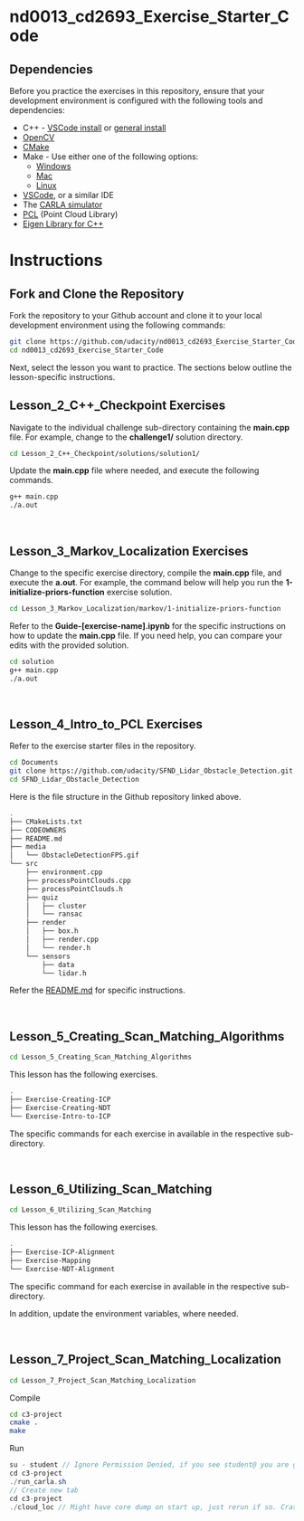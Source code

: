 # nd0013_cd2693_Exercise_Starter_Code

## Dependencies
Before you practice the exercises in this repository, ensure that your development environment is configured with the following tools and dependencies:

- C++ - [VSCode install](https://docs.microsoft.com/en-us/cpp/build/vscpp-step-0-installation) or [general install](https://www.tutorialspoint.com/cplusplus/cpp_environment_setup.htm) 
- [OpenCV](https://docs.opencv.org/4.x/d7/d9f/tutorial_linux_install.html)
- [CMake](https://cmake.org/install/)
- Make - Use either one of the following options:
    - [Windows](http://gnuwin32.sourceforge.net/packages/make.htm)
    - [Mac](https://stackoverflow.com/questions/10265742/how-to-install-make-and-gcc-on-a-mac)
    - [Linux](https://askubuntu.com/questions/161104/how-do-i-install-make)
- [VSCode](https://code.visualstudio.com/download), or a similar IDE
- The [CARLA simulator](https://carla.org/)
- [PCL](https://pointclouds.org/downloads/) (Point Cloud Library)
- [Eigen Library for C++](https://eigen.tuxfamily.org/index.php?title=Main_Page)


# Instructions

## Fork and Clone the Repository
Fork the repository to your Github account and clone it to your local development environment using the following commands:

```bash
git clone https://github.com/udacity/nd0013_cd2693_Exercise_Starter_Code.git
cd nd0013_cd2693_Exercise_Starter_Code
```

Next, select the lesson you want to practice. The sections below outline the lesson-specific instructions.

## Lesson_2_C++_Checkpoint Exercises

Navigate to the individual challenge sub-directory containing the **main.cpp** file. For example, change to the **challenge1/** solution directory.

```bash
cd Lesson_2_C++_Checkpoint/solutions/solution1/
```

Update the **main.cpp** file where needed, and execute the following commands.

```bash
g++ main.cpp
./a.out
```

<br />

## Lesson_3_Markov_Localization Exercises

Change to the specific exercise directory, compile the **main.cpp** file, and execute the **a.out**. For example, the command below will help you run the  **1-initialize-priors-function** exercise solution. 

```bash
cd Lesson_3_Markov_Localization/markov/1-initialize-priors-function
```

Refer to the **Guide-[exercise-name].ipynb** for the specific instructions on how to update the **main.cpp** file. If you need help, you can compare your edits with the provided solution.

```bash
cd solution
g++ main.cpp  
./a.out
```

<br />

## Lesson_4_Intro_to_PCL Exercises

Refer to the exercise starter files in the [](https://github.com/udacity/SFND_Lidar_Obstacle_Detection) repository. 

```bash
cd Documents
git clone https://github.com/udacity/SFND_Lidar_Obstacle_Detection.git
cd SFND_Lidar_Obstacle_Detection
```

Here is the file structure in the Github repository linked above.

```bash
.
├── CMakeLists.txt
├── CODEOWNERS
├── README.md
├── media
│   └── ObstacleDetectionFPS.gif
└── src
    ├── environment.cpp
    ├── processPointClouds.cpp
    ├── processPointClouds.h
    ├── quiz
    │   ├── cluster
    │   └── ransac
    ├── render
    │   ├── box.h
    │   ├── render.cpp
    │   └── render.h
    └── sensors
        ├── data
        └── lidar.h
```
Refer the [README.md](https://github.com/udacity/SFND_Lidar_Obstacle_Detection#readme) for specific instructions. 

<br />

## Lesson_5_Creating_Scan_Matching_Algorithms

```bash
cd Lesson_5_Creating_Scan_Matching_Algorithms
```

This lesson has the following exercises. 

```bash
.
├── Exercise-Creating-ICP
├── Exercise-Creating-NDT
└── Exercise-Intro-to-ICP
```

The specific commands for each exercise in available in the respective sub-directory. 

<br />

## Lesson_6_Utilizing_Scan_Matching

```bash
cd Lesson_6_Utilizing_Scan_Matching
```

This lesson has the following exercises.

```bash
.
├── Exercise-ICP-Alignment
├── Exercise-Mapping
└── Exercise-NDT-Alignment
```

The specific command for each exercise in available in the respective sub-directory. 

In addition, update the environment variables, where needed. 

<br />

## Lesson_7_Project_Scan_Matching_Localization

```bash
cd Lesson_7_Project_Scan_Matching_Localization
```

Compile
```bash
cd c3-project
cmake .
make
```
Run

```java
su - student // Ignore Permission Denied, if you see student@ you are good
cd c3-project
./run_carla.sh
// Create new tab
cd c3-project
./cloud_loc // Might have core dump on start up, just rerun if so. Crash doesn't happen more than a couple of times
``````